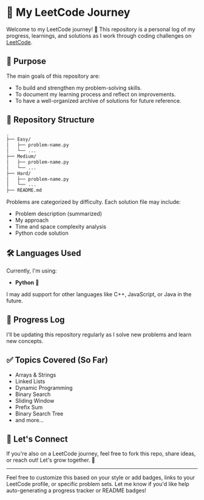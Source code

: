 # 🧠 My LeetCode Journey

Welcome to my LeetCode journey! 🚀
This repository is a personal log of my progress, learnings, and solutions as I work through coding challenges on [LeetCode]((https://leetcode.com/u/VivekKomal/)).

## 📌 Purpose

The main goals of this repository are:

* To build and strengthen my problem-solving skills.
* To document my learning process and reflect on improvements.
* To have a well-organized archive of solutions for future reference.

## 📁 Repository Structure

```bash
.
├── Easy/
│   ├── problem-name.py
│   └── ...
├── Medium/
│   ├── problem-name.py
│   └── ...
├── Hard/
│   ├── problem-name.py
│   └── ...
├── README.md
```

Problems are categorized by difficulty. Each solution file may include:

* Problem description (summarized)
* My approach
* Time and space complexity analysis
* Python code solution

## 🛠️ Languages Used

Currently, I'm using:

* **Python** 🐍

I may add support for other languages like C++, JavaScript, or Java in the future.

## 📅 Progress Log

I'll be updating this repository regularly as I solve new problems and learn new concepts.

## ✅ Topics Covered (So Far)

* Arrays & Strings
* Linked Lists
* Dynamic Programming
* Binary Search
* Sliding Window
* Prefix Sum
* Binary Search Tree
* and more...

## 🤝 Let's Connect

If you're also on a LeetCode journey, feel free to fork this repo, share ideas, or reach out! Let's grow together. 🙌

---

Feel free to customize this based on your style or add badges, links to your LeetCode profile, or specific problem sets. Let me know if you'd like help auto-generating a progress tracker or README badges!

